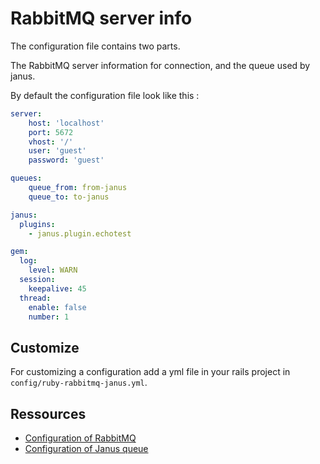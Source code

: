 # RabbitMQ server info

The configuration file contains two parts.

The RabbitMQ server information for connection, and the queue used by janus.

By default the configuration file look like this :

```yaml
server:
    host: 'localhost'
    port: 5672
    vhost: '/'
    user: 'guest'
    password: 'guest'

queues:
    queue_from: from-janus
    queue_to: to-janus

janus:
  plugins:
    - janus.plugin.echotest

gem:
  log:
    level: WARN
  session:
    keepalive: 45
  thread:
    enable: false
    number: 1
```

## Customize
For customizing a configuration add a yml file in your rails project in
`config/ruby-rabbitmq-janus.yml`.

## Ressources
* [Configuration of RabbitMQ](https://www.rabbitmq.com/configure.html#config-items)
* [Configuration of Janus queue](https://janus.conf.meetecho.com/docs/rest.html#rabbit)
